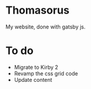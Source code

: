 # Thomasorus
My website, done with gatsby js.

# To do

- Migrate to Kirby 2
- Revamp the css grid code
- Update content
